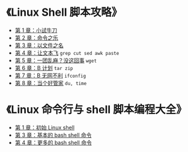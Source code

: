 # 《Linux Shell 脚本攻略》

- [第 1 章：小试牛刀](https://github.com/YangXiaoHei/Backend_Skills/blob/master/Ch___001.md) 
- [第 2 章：命令之乐](https://github.com/YangXiaoHei/Backend_Skills/blob/master/Ch___002.md)
- [第 3 章：以文件之名](https://github.com/YangXiaoHei/Backend_Skills/blob/master/Ch___003.md)
- [第 4 章：让文本飞](https://github.com/YangXiaoHei/Backend_Skills/blob/master/Ch___004.md) `grep cut sed awk paste`
- [第 5 章：一团乱麻？没这回事](https://github.com/YangXiaoHei/Backend_Skills/blob/master/Ch___005.md) `wget`
- [第 6 章：B 计划](https://github.com/YangXiaoHei/Backend_Skills/blob/master/Ch___006.md) `tar zip`
- [第 7 章：B 无网不利](https://github.com/YangXiaoHei/Backend_Skills/blob/master/Ch___007.md) `ifconfig`
- [第 8 章：当个好管家](https://github.com/YangXiaoHei/Backend_Skills/blob/master/Ch___008.md) `du, time`

# 《Linux 命令行与 shell 脚本编程大全》

- [第 1 章：初始 Linux shell](https://github.com/YangXiaoHei/Backend_Skills/blob/master/第一章%20初识%20Linux%20shell.xmind)
- [第 3 章：基本的 bash shell 命令](https://github.com/YangXiaoHei/Backend_Skills/blob/master/第三章%20基本的%20bash%20shell%20命令.xmind)
- [第 4 章：更多的 bash shell 命令](https://github.com/YangXiaoHei/Backend_Skills/blob/master/第四章%20更多的%20bash%20shell%20命令.xmind)


  
